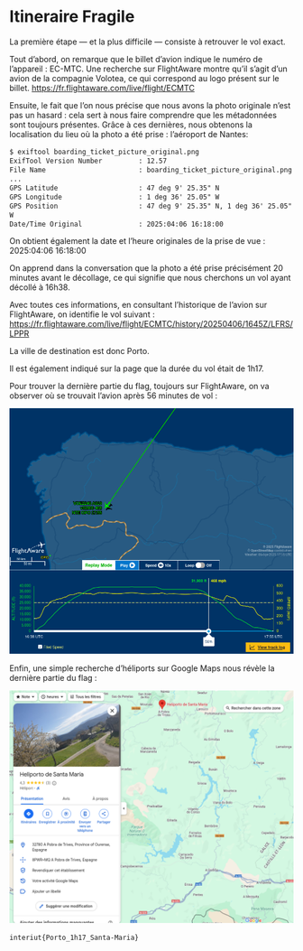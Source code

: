 # Itineraire Fragile

La première étape — et la plus difficile — consiste à retrouver le vol exact.

Tout d’abord, on remarque que le billet d’avion indique le numéro de l’appareil : EC-MTC. Une recherche sur FlightAware montre qu’il s’agit d’un avion de la compagnie Volotea, ce qui correspond au logo présent sur le billet. 
https://fr.flightaware.com/live/flight/ECMTC

Ensuite, le fait que l’on nous précise que nous avons la photo originale n’est pas un hasard : cela sert à nous faire comprendre que les métadonnées sont toujours présentes. Grâce à ces dernières, nous obtenons la localisation du lieu où la photo a été prise : l’aéroport de Nantes:

```
$ exiftool boarding_ticket_picture_original.png 
ExifTool Version Number         : 12.57
File Name                       : boarding_ticket_picture_original.png
...
GPS Latitude                    : 47 deg 9' 25.35" N
GPS Longitude                   : 1 deg 36' 25.05" W
GPS Position                    : 47 deg 9' 25.35" N, 1 deg 36' 25.05" W
Date/Time Original              : 2025:04:06 16:18:00
```

On obtient également la date et l’heure originales de la prise de vue :
2025:04:06 16:18:00

On apprend dans la conversation que la photo a été prise précisément 20 minutes avant le décollage, ce qui signifie que nous cherchons un vol ayant décollé à 16h38.

Avec toutes ces informations, en consultant l’historique de l’avion sur FlightAware, on identifie le vol suivant : 
https://fr.flightaware.com/live/flight/ECMTC/history/20250406/1645Z/LFRS/LPPR

La ville de destination est donc Porto.

Il est également indiqué sur la page que la durée du vol était de 1h17.

Pour trouver la dernière partie du flag, toujours sur FlightAware, on va observer où se trouvait l’avion après 56 minutes de vol : 

![](images/vol.png)

Enfin, une simple recherche d’héliports sur Google Maps nous révèle la dernière partie du flag :

![](images/heliport.png)

```
interiut{Porto_1h17_Santa-Maria}
```
